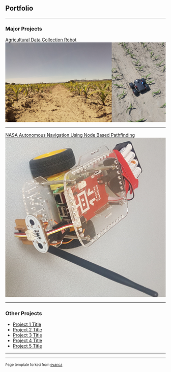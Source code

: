 ## Portfolio

---

### Major Projects

[Agricultural Data Collection Robot](danielsmith1313.github.io/agricultural_data_collection_robot)
<img src="images/agriculture_robot_thumbnail.jpg?raw=true"/>

---
[NASA Autonomous Navigation Using Node Based Pathfinding](danielsmith1313.github.io/node_based_pathfinding)
<img src="images/node_thumbnail.jpg?raw=true"/>

---

### Other Projects

- [Project 1 Title](http://example.com/)
- [Project 2 Title](http://example.com/)
- [Project 3 Title](http://example.com/)
- [Project 4 Title](http://example.com/)
- [Project 5 Title](http://example.com/)

---




---
<p style="font-size:11px">Page template forked from <a href="https://github.com/evanca/quick-portfolio">evanca</a></p>
<!-- Remove above link if you don't want to attibute -->
